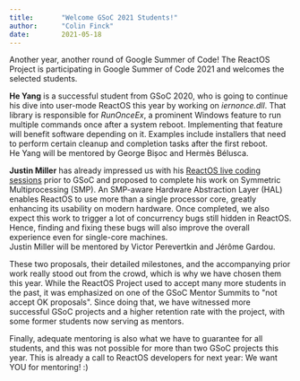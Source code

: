```yaml
---
title:       "Welcome GSoC 2021 Students!"
author:      "Colin Finck"
date:        2021-05-18
---
```


Another year, another round of Google Summer of Code!
The ReactOS Project is participating in Google Summer of Code 2021 and welcomes the selected students.

**He Yang** is a successful student from GSoC 2020, who is going to continue his dive into user-mode ReactOS this year by working on _iernonce.dll_.
That library is responsible for _RunOnceEx_, a prominent Windows feature to run multiple commands once after a system reboot.
Implementing that feature will benefit software depending on it.
Examples include installers that need to perform certain cleanup and completion tasks after the first reboot.  
He Yang will be mentored by George Bișoc and Hermès Bélusca.

**Justin Miller** has already impressed us with his [ReactOS live coding sessions](https://www.twitch.tv/the_darkfire_) prior to GSoC and proposed to complete his work on Symmetric Multiprocessing (SMP).
An SMP-aware Hardware Abstraction Layer (HAL) enables ReactOS to use more than a single processor core, greatly enhancing its usability on modern hardware.
Once completed, we also expect this work to trigger a lot of concurrency bugs still hidden in ReactOS.
Hence, finding and fixing these bugs will also improve the overall experience even for single-core machines.  
Justin Miller will be mentored by Victor Perevertkin and Jérôme Gardou.

These two proposals, their detailed milestones, and the accompanying prior work really stood out from the crowd, which is why we have chosen them this year.
While the ReactOS Project used to accept many more students in the past, it was emphasized on one of the GSoC Mentor Summits to "not accept OK proposals".
Since doing that, we have witnessed more successful GSoC projects and a higher retention rate with the project, with some former students now serving as mentors.

Finally, adequate mentoring is also what we have to guarantee for all students, and this was not possible for more than two GSoC projects this year.
This is already a call to ReactOS developers for next year: We want YOU for mentoring! :)

